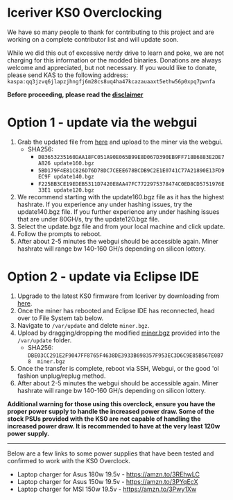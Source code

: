 # Iceriver KS0 Overclocking
We have so many people to thank for contributing to this project and are working on a complete contributor list and will update soon.  

While we did this out of excessive nerdy drive to learn and poke, we are not charging for this information or the modded binaries. Donations are always welcome and appreciated, but not necessary.  If you would like to donate, please send KAS to the following address:
`kaspa:qq3jzvq6jlapzjhngfj6m28cs8uq4ha47kcazauaaxt5ethw56p0xpq7pwnfa`

**Before proceeding, please read the [disclaimer](../DISCLAIMER.md)**

# Option 1 - update via the webgui
1. Grab the updated file from [here](./files/) and upload to the miner via the webgui.
    - SHA256: 
        - `DB3653235160DAA18FC051A90E065B99E8D067D390EB9FF718B6883E2DE7A826 update160.bgz`
        - `5BD179F4E81C826D76D78DC7CEEE678BCDB9C2E1E0741C77A21890E13FD9EC9F update140.bgz`
        - `F225BB3CE19EDEB5311D7420E8AA47FC7722975378474C0ED8CD5751976E33E1 update120.bgz`
2. We recommend starting with the update160.bgz file as it has the highest hashrate.  If you experience any under hashing issues, try the update140.bgz file.  If you further experience any under hashing issues that are under 80GH/s, try the update120.bgz file.
3. Select the update.bgz file and from your local machine and click update.
4. Follow the prompts to reboot.
5. After about 2-5 minutes the webgui should be accessible again.  Miner hashrate will range bw 140-160 GH/s depending on silicon lottery.

# Option 2 - update via Eclipse IDE
1. Upgrade to the latest KS0 firmware from Iceriver by downloading from [here](https://file1.iceriver.io/firmware/ks0_firmware_please%20unzip%20before%20upgrading.zip).
2. Once the miner has rebooted and Eclipse IDE has reconnected, head over to File System tab below.  
3. Navigate to `/var/update` and delete `miner.bgz`. 
4. Upload by dragging/dropping the modified [miner.bgz](./files/miner.bgz) provided into the `/var/update` folder.  
    - SHA256: `DBE03CC291E2F9047FF8765F4638DE3933B698357F953EC3D6C9E85B567E0B78  miner.bgz`
5. Once the transfer is complete, reboot via SSH, Webgui, or the good 'ol fashion unplug/replug method.
6. After about 2-5 minutes the webgui should be accessible again.  Miner hashrate will range bw 140-160 GH/s depending on silicon lottery.

**Additional warning for those using this overclock, ensure you have the proper power supply to handle the increased power draw.  Some of the stock PSUs provided with the KS0 are not capable of handling the increased power draw. It is recommended to have at the very least 120w power supply.**

----------------------------
Below are a few links to some power supplies that have been tested and confirmed to work with the KS0 Overclock.
- Laptop charger for Asus 180w 19.5v - https://amzn.to/3REhwLC
- Laptop charger for Asus 150w 19.5v - https://amzn.to/3PYqEcX
- Laptop charger for MSI 150w 19.5v - https://amzn.to/3Pwy1Xw